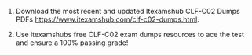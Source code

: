 1. Download the most recent and updated Itexamshub CLF-C02 Dumps PDFs https://www.itexamshub.com/clf-c02-dumps.html.

2. Use itexamshubs free CLF-C02 exam dumps resources to ace the test and ensure a 100% passing grade!
